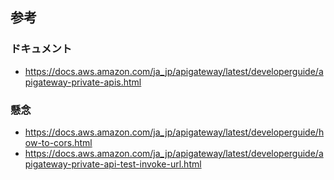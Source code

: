 ## 参考

### ドキュメント

- https://docs.aws.amazon.com/ja_jp/apigateway/latest/developerguide/apigateway-private-apis.html

### 懸念

- https://docs.aws.amazon.com/ja_jp/apigateway/latest/developerguide/how-to-cors.html
- https://docs.aws.amazon.com/ja_jp/apigateway/latest/developerguide/apigateway-private-api-test-invoke-url.html